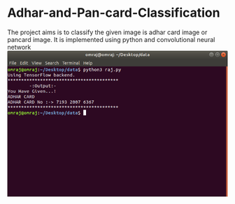 # Adhar-and-Pan-card-Classification
The project aims is to classify the given image is adhar card image or pancard image. It is implemented using python and convolutional neural network 
![Output](output.png)
